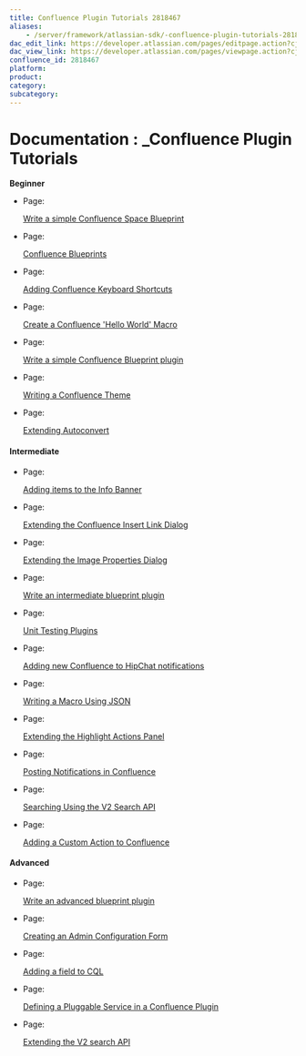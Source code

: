 ```yaml
---
title: Confluence Plugin Tutorials 2818467
aliases:
    - /server/framework/atlassian-sdk/-confluence-plugin-tutorials-2818467.html
dac_edit_link: https://developer.atlassian.com/pages/editpage.action?cjm=wozere&pageId=2818467
dac_view_link: https://developer.atlassian.com/pages/viewpage.action?cjm=wozere&pageId=2818467
confluence_id: 2818467
platform:
product:
category:
subcategory:
---
```

# Documentation : \_Confluence Plugin Tutorials

**Beginner**

-   Page:

    [Write a simple Confluence Space Blueprint](/display/CONFDEV/Write+a+simple+Confluence+Space+Blueprint)

-   Page:

    [Confluence Blueprints](/display/CONFDEV/Confluence+Blueprints)

-   Page:

    [Adding Confluence Keyboard Shortcuts](/display/CONFDEV/Adding+Confluence+Keyboard+Shortcuts)

-   Page:

    [Create a Confluence 'Hello World' Macro](/display/DOCS/Create+a+Confluence+%27Hello+World%27+Macro)

-   Page:

    [Write a simple Confluence Blueprint plugin](/display/CONFDEV/Write+a+simple+Confluence+Blueprint+plugin)

-   Page:

    [Writing a Confluence Theme](/display/CONFDEV/Writing+a+Confluence+Theme)

-   Page:

    [Extending Autoconvert](/display/CONFDEV/Extending+Autoconvert)

#### Intermediate

-   Page:

    [Adding items to the Info Banner](/display/CONFDEV/Adding+items+to+the+Info+Banner)

-   Page:

    [Extending the Confluence Insert Link Dialog](/display/CONFDEV/Extending+the+Confluence+Insert+Link+Dialog)

-   Page:

    [Extending the Image Properties Dialog](/display/CONFDEV/Extending+the+Image+Properties+Dialog)

-   Page:

    [Write an intermediate blueprint plugin](/display/CONFDEV/Write+an+intermediate+blueprint+plugin)

-   Page:

    [Unit Testing Plugins](/display/CONFDEV/Unit+Testing+Plugins)

-   Page:

    [Adding new Confluence to HipChat notifications](/display/CONFDEV/Adding+new+Confluence+to+HipChat+notifications)

-   Page:

    [Writing a Macro Using JSON](/display/CONFDEV/Writing+a+Macro+Using+JSON)

-   Page:

    [Extending the Highlight Actions Panel](/display/CONFDEV/Extending+the+Highlight+Actions+Panel)

-   Page:

    [Posting Notifications in Confluence](/display/CONFDEV/Posting+Notifications+in+Confluence)

-   Page:

    [Searching Using the V2 Search API](/display/CONFDEV/Searching+Using+the+V2+Search+API)

-   Page:

    [Adding a Custom Action to Confluence](/display/CONFDEV/Adding+a+Custom+Action+to+Confluence)

#### Advanced

-   Page:

    [Write an advanced blueprint plugin](/display/CONFDEV/Write+an+advanced+blueprint+plugin)

-   Page:

    [Creating an Admin Configuration Form](/display/DOCS/Creating+an+Admin+Configuration+Form)

-   Page:

    [Adding a field to CQL](/display/CONFDEV/Adding+a+field+to+CQL)

-   Page:

    [Defining a Pluggable Service in a Confluence Plugin](/display/CONFDEV/Defining+a+Pluggable+Service+in+a+Confluence+Plugin)

-   Page:

    [Extending the V2 search API](/display/CONFDEV/Extending+the+V2+search+API)


















































































































































































































































































































